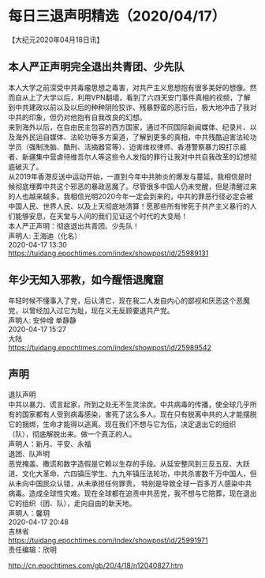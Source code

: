 # 每日三退声明精选（2020/04/17）
  
  
【大纪元2020年04月18日讯】  
## 本人严正声明完全退出共青团、少先队  
本人大学之前深受中共毒瘤思想之毒害，对共产主义思想抱有很多美好的想像。然而自从上了大学以后，利用VPN翻墙，看到了六四天安门事件真相的视频，了解到中共建政以前以及以后的种种阴险狡诈、残暴野蛮的恶行后，极大地冲击了我对中共的印象，但仍对他抱有自我改良的幻想。  
来到海外以后，在自由民主包容的西方国家，通过不同国际新闻媒体、纪录片、以及海外民运自媒体、法轮功等多方渠道，了解到更多的真相，中共残酷迫害法轮功学员（强制洗脑、酷刑、活摘器官等）、迫害维权律师、香港警察暴力殴打示威者、新疆集中营虐待维吾尔人等这些令人发指的罪行让我对中共自我改革的幻想彻底破灭了。  
从2019年香港反送中运动开始，一直到今年中共肺炎的爆发与蔓延，我相信是时候彻底埋葬中共这个邪恶的暴政恶魔了。尽管很多中国人仍未觉醒，但是清醒过来的人也越来越多。我相信光明2020今年一定会到来的，中共的罪恶行径必定会被中国人民、世界人民、以及上天彻底地清算！愿那些所有惨死于共产主义暴行的人们能够安息，在天堂与人间的我们见证这个时代的大变局！  
本人严正声明：彻底退出共青团、少先队！  
声明人: 王海迪（化名）  
2020-04-17 13:30  
https://tuidang.epochtimes.com/index/showpost/id/25989131  
## 年少无知入邪教，如今醒悟退魔窟  
年轻时候不懂事入了党，后认清它，现在我二人发自内心的鄙视和厌恶这个恶魔党，以曾经加入过它为耻，现在义无反顾要退共产党。  
声明人: 安仲增 单静静  
2020-04-17 15:27  
大陆  
https://tuidang.epochtimes.com/index/showpost/id/25989542  
## 声明  
退队声明  
中共以暴力、谎言起家，所到之处无不生灵涂炭。中共病毒的传播，使全球几乎所有的国家都有人受到病毒感染，害死了这么多人。现在只有脱离中共的人才能摆脱它的捆绑，生命才能得以逃离。现在我们不想与它为伍，决定退出它的组织（队），彻底解脱出来。做一个真正的人。  
声明人：新月、平安、永福  
退团、队声明  
恶党掩盖、撒谎和数字造假是它赖以生存的手段。从延安整风到三反五反、大跃进、文化大革命、六四镇压学生、九九年镇压法轮功，中共杀害数千万中国人，但从未向中国民众认错，从未承担任何罪责， 特别是导致全球一百多万人感染中共病毒。造成全球性灾难。现在全球都在追责中共恶党，我不想与它陪葬，现在退出它的组织（团、队），走向自由的新天地。  
声明人：馨玥  
2020-04-17 20:48  
吉林省  
https://tuidang.epochtimes.com/index/showpost/id/25991971  
责任编辑：欣明  
  
  
  
http://cn.epochtimes.com/gb/20/4/18/n12040827.htm
